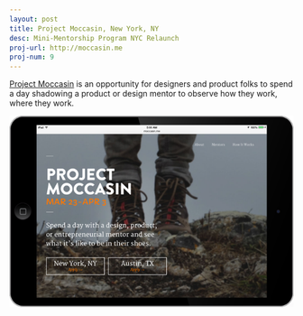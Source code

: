 ```yaml
---
layout: post
title: Project Moccasin, New York, NY
desc: Mini-Mentorship Program NYC Relaunch
proj-url: http://moccasin.me
proj-num: 9
---
```


[Project Moccasin](http://moccasin.me) is an opportunity for designers and product folks to spend a day shadowing a product or design mentor to observe how they work, where they work.

![Project Moccasin](../images/09-h.png)
